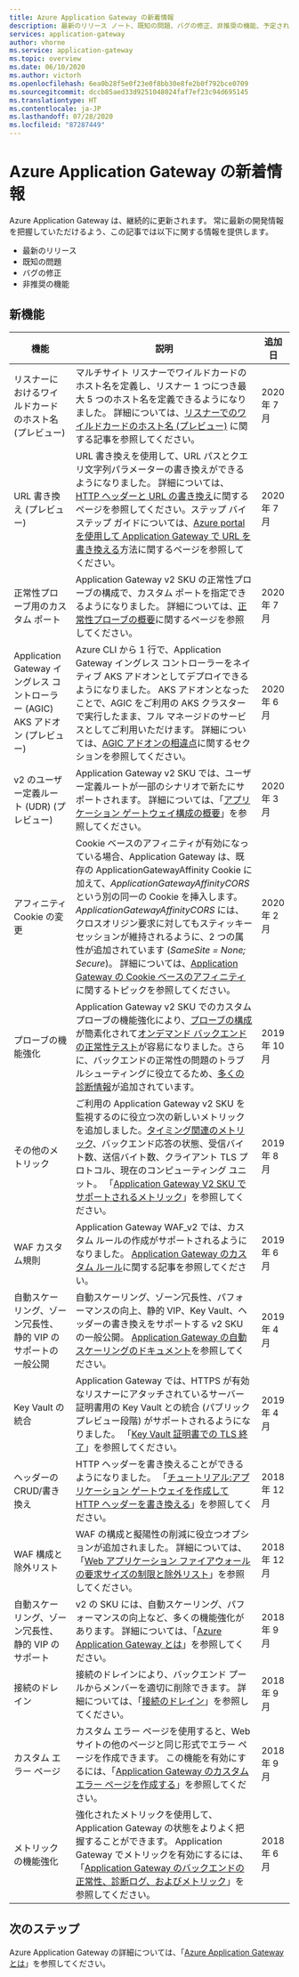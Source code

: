 ```yaml
---
title: Azure Application Gateway の新着情報
description: 最新のリリース ノート、既知の問題、バグの修正、非推奨の機能、予定されている変更点など、Azure Application Gateway の新着情報について説明します。
services: application-gateway
author: vhorne
ms.service: application-gateway
ms.topic: overview
ms.date: 06/10/2020
ms.author: victorh
ms.openlocfilehash: 6ea0b28f5e0f23e0f8bb30e8fe2b0f792bce0709
ms.sourcegitcommit: dccb85aed33d9251048024faf7ef23c94d695145
ms.translationtype: HT
ms.contentlocale: ja-JP
ms.lasthandoff: 07/28/2020
ms.locfileid: "87287449"
---
```

# <a name="whats-new-in-azure-application-gateway"></a>Azure Application Gateway の新着情報

Azure Application Gateway は、継続的に更新されます。 常に最新の開発情報を把握していただけるよう、この記事では以下に関する情報を提供します。

- 最新のリリース
- 既知の問題
- バグの修正
- 非推奨の機能

## <a name="new-features"></a>新機能

|機能  |説明  |追加日  |
|---------|---------|---------|
| リスナーにおけるワイルドカードのホスト名 (プレビュー) | マルチサイト リスナーでワイルドカードのホスト名を定義し、リスナー 1 つにつき最大 5 つのホスト名を定義できるようになりました。 詳細については、[リスナーでのワイルドカードのホスト名 (プレビュー)](multiple-site-overview.md#wildcard-host-names-in-listener-preview) に関する記事を参照してください。 | 2020 年 7 月 |
| URL 書き換え (プレビュー) | URL 書き換えを使用して、URL パスとクエリ文字列パラメーターの書き換えができるようになりました。 詳細については、[HTTP ヘッダーと URL の書き換え](rewrite-http-headers-url.md)に関するページを参照してください。ステップ バイ ステップ ガイドについては、[Azure portal を使用して Application Gateway で URL を書き換える](rewrite-url-portal.md)方法に関するページを参照してください。 | 2020 年 7 月 |
| 正常性プローブ用のカスタム ポート | Application Gateway v2 SKU の正常性プローブの構成で、カスタム ポートを指定できるようになりました。 詳細については、[正常性プローブの概要](application-gateway-probe-overview.md)に関するページを参照してください。 | 2020 年 7 月 |
| Application Gateway イングレス コントローラー (AGIC) AKS アドオン (プレビュー) |Azure CLI から 1 行で、Application Gateway イングレス コントローラーをネイティブ AKS アドオンとしてデプロイできるようになりました。 AKS アドオンとなったことで、AGIC をご利用の AKS クラスターで実行したまま、フル マネージドのサービスとしてご利用いただけます。 詳細については、[AGIC アドオンの相違点](ingress-controller-overview.md#difference-between-helm-deployment-and-aks-add-on)に関するセクションを参照してください。 |2020 年 6 月 |
| v2 のユーザー定義ルート (UDR) (プレビュー) |Application Gateway v2 SKU では、ユーザー定義ルートが一部のシナリオで新たにサポートされます。 詳細については、「[アプリケーション ゲートウェイ構成の概要](configuration-overview.md#user-defined-routes-supported-on-the-application-gateway-subnet)」を参照してください。 |2020 年 3 月 |
|アフィニティ Cookie の変更 |Cookie ベースのアフィニティが有効になっている場合、Application Gateway は、既存の ApplicationGatewayAffinity Cookie に加えて、*ApplicationGatewayAffinityCORS* という別の同一の Cookie を挿入します。 *ApplicationGatewayAffinityCORS* には、クロスオリジン要求に対してもスティッキー セッションが維持されるように、2 つの属性が追加されています (*SameSite = None; Secure*)。 詳細については、[Application Gateway の Cookie ベースのアフィニティ](configuration-overview.md#cookie-based-affinity)に関するトピックを参照してください。 |2020 年 2 月 |
|プローブの機能強化 |Application Gateway v2 SKU でのカスタム プローブの機能強化により、[プローブの構成](https://docs.microsoft.com/azure/application-gateway/application-gateway-create-probe-portal#create-probe-for-application-gateway-v2-sku)が簡素化されて[オンデマンド バックエンドの正常性テスト](https://docs.microsoft.com/azure/application-gateway/application-gateway-create-probe-portal#test-backend-health-with-the-probe)が容易になりました。さらに、バックエンドの正常性の問題のトラブルシューティングに役立てるため、[多くの診断情報](https://docs.microsoft.com/azure/application-gateway/application-gateway-backend-health-troubleshooting#error-messages)が追加されています。  |2019 年 10 月 |
|その他のメトリック |ご利用の Application Gateway v2 SKU を監視するのに役立つ次の新しいメトリックを追加しました。[タイミング関連のメトリック](https://docs.microsoft.com/azure/application-gateway/application-gateway-metrics#timing-metrics)、バックエンド応答の状態、受信バイト数、送信バイト数、クライアント TLS プロトコル、現在のコンピューティング ユニット。 「[Application Gateway V2 SKU でサポートされるメトリック](https://docs.microsoft.com/azure/application-gateway/application-gateway-metrics#metrics-supported-by-application-gateway-v2-sku)」を参照してください。 |2019 年 8 月 |
|WAF カスタム規則 |Application Gateway WAF_v2 では、カスタム ルールの作成がサポートされるようになりました。 [Application Gateway のカスタム ルール](custom-waf-rules-overview.md)に関する記事を参照してください。 |2019 年 6 月 |
|自動スケーリング、ゾーン冗長性、静的 VIP のサポートの一般公開 |自動スケーリング、ゾーン冗長性、パフォーマンスの向上、静的 VIP、Key Vault、ヘッダーの書き換えをサポートする v2 SKU の一般公開。 [Application Gateway の自動スケーリングのドキュメント](application-gateway-autoscaling-zone-redundant.md)を参照してください。 |2019 年 4 月 |
|Key Vault の統合 |Application Gateway では、HTTPS が有効なリスナーにアタッチされているサーバー証明書用の Key Vault との統合 (パブリック プレビュー段階) がサポートされるようになりました。 「[Key Vault 証明書での TLS 終了](key-vault-certs.md)」を参照してください。 |2019 年 4 月 |
|ヘッダーの CRUD/書き換え     |HTTP ヘッダーを書き換えることができるようになりました。 「[チュートリアル:アプリケーション ゲートウェイを作成して HTTP ヘッダーを書き換える](tutorial-http-header-rewrite-powershell.md)」を参照してください。|2018 年 12 月|
|WAF 構成と除外リスト     |WAF の構成と擬陽性の削減に役立つオプションが追加されました。 詳細については、「[Web アプリケーション ファイアウォールの要求サイズの制限と除外リスト](application-gateway-waf-configuration.md)」を参照してください。|2018 年 12 月|
|自動スケーリング、ゾーン冗長性、静的 VIP のサポート      |v2 の SKU には、自動スケーリング、パフォーマンスの向上など、多くの機能強化があります。 詳細については、「[Azure Application Gateway とは](overview.md)」を参照してください。|2018 年 9 月|
|接続のドレイン     |接続のドレインにより、バックエンド プールからメンバーを適切に削除できます。 詳細については、「[接続のドレイン](features.md#connection-draining)」を参照してください。|2018 年 9 月|
|カスタム エラー ページ     |カスタム エラー ページを使用すると、Web サイトの他のページと同じ形式でエラー ページを作成できます。 この機能を有効にするには、「[Application Gateway のカスタム エラー ページを作成する](custom-error.md)」を参照してください。|2018 年 9 月|
|メトリックの機能強化     |強化されたメトリックを使用して、Application Gateway の状態をよりよく把握することができます。 Application Gateway でメトリックを有効にするには、「[Application Gateway のバックエンドの正常性、診断ログ、およびメトリック](application-gateway-diagnostics.md)」を参照してください。|2018 年 6 月|

## <a name="next-steps"></a>次のステップ

Azure Application Gateway の詳細については、「[Azure Application Gateway とは](overview.md)」を参照してください。
